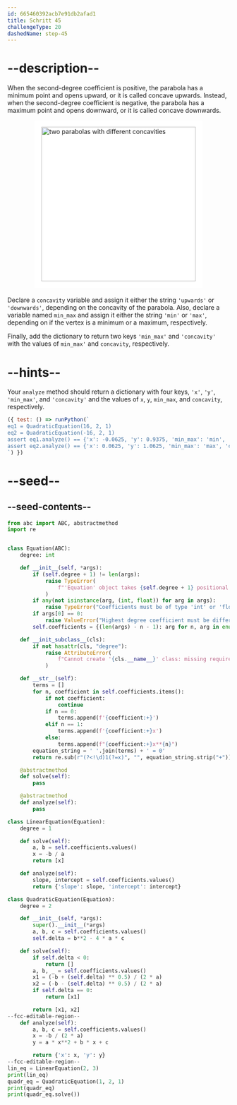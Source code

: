 ```yaml
---
id: 665460392acb7e91db2afad1
title: Schritt 45
challengeType: 20
dashedName: step-45
---
```


# --description--

When the second-degree coefficient is positive, the parabola has a minimum point and opens upward, or it is called concave upwards. Instead, when the second-degree coefficient is negative, the parabola has a maximum point and opens downward, or it is called concave downwards.

<img alt="two parabolas with different concavities" src="https://cdn.freecodecamp.org/curriculum/python/parabola.png" style="background-color: white; height: 350px; width: auto; padding: 15px; display: block; margin-right: auto; margin-left: auto; margin-bottom: 1.2rem;" />

Declare a `concavity` variable and assign it either the string `'upwards'` or `'downwards'`, depending on the concavity of the parabola. Also, declare a variable named `min_max` and assign it either the string `'min'` or `'max'`, depending on if the vertex is a minimum or a maximum, respectively.

Finally, add the dictionary to return two keys `'min_max'` and `'concavity'` with the values of `min_max'` and `concavity`, respectively.

# --hints--

Your `analyze` method should return a dictionary with four keys, `'x'`, `'y'`, `'min_max'`, and `'concavity'` and the values of `x`, `y`, `min_max`, and `concavity`, respectively.

```js
({ test: () => runPython(`
eq1 = QuadraticEquation(16, 2, 1)
eq2 = QuadraticEquation(-16, 2, 1)
assert eq1.analyze() == {'x': -0.0625, 'y': 0.9375, 'min_max': 'min', 'concavity': 'upwards'}
assert eq2.analyze() == {'x': 0.0625, 'y': 1.0625, 'min_max': 'max', 'concavity': 'downwards'}
`) })
```

# --seed--

## --seed-contents--

```py
from abc import ABC, abstractmethod
import re


class Equation(ABC):
    degree: int

    def __init__(self, *args):
        if (self.degree + 1) != len(args):
            raise TypeError(
                f"'Equation' object takes {self.degree + 1} positional arguments but {len(args)} were given"
            )
        if any(not isinstance(arg, (int, float)) for arg in args):
            raise TypeError("Coefficients must be of type 'int' or 'float'")
        if args[0] == 0:
            raise ValueError("Highest degree coefficient must be different from zero")
        self.coefficients = {(len(args) - n - 1): arg for n, arg in enumerate(args)}

    def __init_subclass__(cls):
        if not hasattr(cls, "degree"):
            raise AttributeError(
                f"Cannot create '{cls.__name__}' class: missing required attribute 'degree'"
            )

    def __str__(self):
        terms = []
        for n, coefficient in self.coefficients.items():
            if not coefficient:
                continue
            if n == 0:
                terms.append(f'{coefficient:+}')
            elif n == 1:
                terms.append(f'{coefficient:+}x')
            else:
                terms.append(f"{coefficient:+}x**{n}")
        equation_string = ' '.join(terms) + ' = 0'
        return re.sub(r"(?<!\d)1(?=x)", "", equation_string.strip("+"))        

    @abstractmethod
    def solve(self):
        pass

    @abstractmethod
    def analyze(self):
        pass

class LinearEquation(Equation):
    degree = 1

    def solve(self):
        a, b = self.coefficients.values()
        x = -b / a
        return [x]

    def analyze(self):
        slope, intercept = self.coefficients.values()
        return {'slope': slope, 'intercept': intercept}

class QuadraticEquation(Equation):
    degree = 2

    def __init__(self, *args):
        super().__init__(*args)
        a, b, c = self.coefficients.values()
        self.delta = b**2 - 4 * a * c

    def solve(self):
        if self.delta < 0:
            return []
        a, b, _ = self.coefficients.values()
        x1 = (-b + (self.delta) ** 0.5) / (2 * a)
        x2 = (-b - (self.delta) ** 0.5) / (2 * a)
        if self.delta == 0:
            return [x1]

        return [x1, x2]
--fcc-editable-region--
    def analyze(self):
        a, b, c = self.coefficients.values()
        x = -b / (2 * a)
        y = a * x**2 + b * x + c

        return {'x': x, 'y': y}
--fcc-editable-region--
lin_eq = LinearEquation(2, 3)
print(lin_eq)
quadr_eq = QuadraticEquation(1, 2, 1)
print(quadr_eq)
print(quadr_eq.solve())

```
